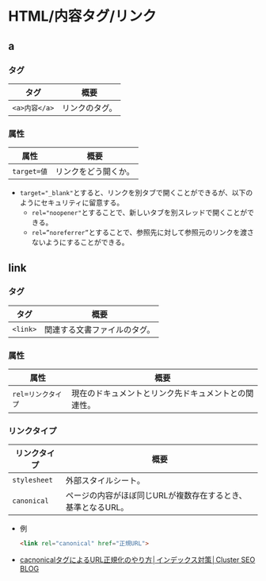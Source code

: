# HTML/内容タグ/リンク

## a

### タグ

| タグ          | 概要           |
| ------------- | -------------- |
| `<a>内容</a>` | リンクのタグ。 |

### 属性

| 属性        | 概要                 |
| ----------- | -------------------- |
| `target=値` | リンクをどう開くか。 |

- `target="_blank"`とすると、リンクを別タブで開くことができるが、以下のようにセキュリティに留意する。
  - `rel="noopener"`とすることで、新しいタブを別スレッドで開くことができる。
  - `rel=”noreferrer”`とすることで、参照先に対して参照元のリンクを渡さないようにすることができる。

## link

### タグ

| タグ     | 概要                         |
| -------- | ---------------------------- |
| `<link>` | 関連する文書ファイルのタグ。 |

### 属性

| 属性               | 概要                                                 |
| ------------------ | ---------------------------------------------------- |
| `rel=リンクタイプ` | 現在のドキュメントとリンク先ドキュメントとの関連性。 |

### リンクタイプ

| リンクタイプ | 概要                                                         |
| ------------ | ------------------------------------------------------------ |
| `stylesheet` | 外部スタイルシート。                                         |
| `canonical`  | ページの内容がほぼ同じURLが複数存在するとき、基準となるURL。 |

- 例

  ```html
  <link rel="canonical" href="正規URL">
  ```

- [cacnonicalタグによるURL正規化のやり方│インデックス対策│Cluster SEO BLOG](https://cluster-seo.com/blog/canonical.html)
